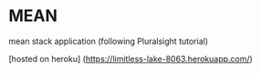 # MEAN
mean stack application (following Pluralsight tutorial)

[hosted on heroku] (https://limitless-lake-8063.herokuapp.com/)
